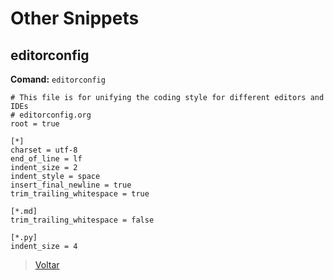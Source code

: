 # Other Snippets

## editorconfig

**Comand:** `editorconfig`

```
# This file is for unifying the coding style for different editors and IDEs
# editorconfig.org
root = true

[*]
charset = utf-8
end_of_line = lf
indent_size = 2
indent_style = space
insert_final_newline = true
trim_trailing_whitespace = true

[*.md]
trim_trailing_whitespace = false

[*.py]
indent_size = 4

```

>[Voltar](https://github.com/marcelohmdias/sublime-snippet)
